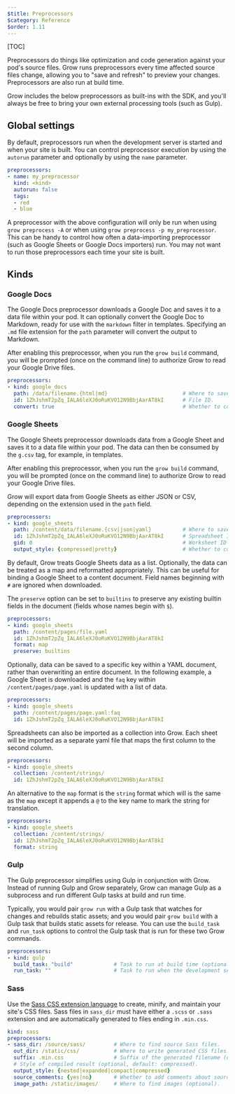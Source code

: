 ```yaml
---
$title: Preprocessors
$category: Reference
$order: 1.11
---
```

[TOC]

Preprocessors do things like optimization and code generation against your pod's
source files. Grow runs preprocessors every time affected source files change,
allowing you to "save and refresh" to preview your changes. Preprocessors are
also run at build time.

Grow includes the below preprocessors as built-ins with the SDK, and you'll
always be free to bring your own external processing tools (such as Gulp).

## Global settings

By default, preprocessors run when the development server is started and when
your site is built. You can control preprocessor execution by using the
`autorun` parameter and optionally by using the `name` parameter.

```yaml
preprocessors:
- name: my_preprocessor
  kind: <kind>
  autorun: false
  tags:
  - red
  - blue
```

A preprocessor with the above configuration will only be run when using `grow preprocess -A` or when using `grow preprocess -p my_preprocessor`. This can be handy to control how often a data-importing preprocessor (such as Google Sheets or Google Docs importers) run. You may not want to run those preprocessors each time your site is built.

## Kinds

### Google Docs

The Google Docs preprocessor downloads a Google Doc and saves it to a data file within your pod. It can optionally convert the Google Doc to Markdown, ready for use with the `markdown` filter in templates. Specifying an `.md` file extension for the `path` parameter will convert the output to Markdown.

After enabling this preprocessor, when you run the `grow build` command, you will be prompted (once on the command line) to authorize Grow to read your Google Drive files.

```yaml
preprocessors:
- kind: google_docs
  path: /data/filename.{html|md}                        # Where to save downloaded file.
  id: 1ZhJshmT2pZq_IALA6leXJ0oRuKVO12N9BbjAarAT8kI      # File ID.
  convert: true                                         # Whether to convert the file to Markdown.
```

### Google Sheets

The Google Sheets preprocessor downloads data from a Google Sheet and saves it to a data file within your pod. The data can then be consumed by the `g.csv` tag, for example, in templates.

After enabling this preprocessor, when you run the `grow build` command, you will be prompted (once on the command line) to authorize Grow to read your Google Drive files.

Grow will export data from Google Sheets as either JSON or CSV, depending on the extension used in the `path` field.

```yaml
preprocessors:
- kind: google_sheets
  path: /content/data/filename.{csv|json|yaml}          # Where to save the downloaded file.
  id: 1ZhJshmT2pZq_IALA6leXJ0oRuKVO12N9BbjAarAT8kI      # Spreadsheet ID.
  gid: 0                                                # Worksheet ID (optional).
  output_style: {compressed|pretty}                     # Whether to compress or pretty print JSON-formatted docs (default: compressed).
```

By default, Grow treats Google Sheets data as a list. Optionally, the data can be treated as a map and reformatted appropriately. This can be useful for binding a Google Sheet to a content document. Field names beginning with `#` are ignored when downloaded.

The `preserve` option can be set to `builtins` to preserve any existing builtin fields in the document (fields whose names begin with `$`).

```yaml
preprocessors:
- kind: google_sheets
  path: /content/pages/file.yaml
  id: 1ZhJshmT2pZq_IALA6leXJ0oRuKVO12N9BbjAarAT8kI
  format: map
  preserve: builtins
```

Optionally, data can be saved to a specific key within a YAML document, rather than overwriting an entire document. In the following example, a Google Sheet is downloaded and the `faq` key within `/content/pages/page.yaml` is updated with a list of data.

```yaml
preprocessors:
- kind: google_sheets
  path: /content/pages/page.yaml:faq
  id: 1ZhJshmT2pZq_IALA6leXJ0oRuKVO12N9BbjAarAT8kI
```

Spreadsheets can also be imported as a collection into Grow. Each sheet will be imported as a separate yaml file that maps the first column to the second column.

```yaml
preprocessors:
- kind: google_sheets
  collection: /content/strings/
  id: 1ZhJshmT2pZq_IALA6leXJ0oRuKVO12N9BbjAarAT8kI
```

An alternative to the `map` format is the `string` format which will is the same as the `map` except it appends a `@` to the key name to mark the string for translation.

```yaml
preprocessors:
- kind: google_sheets
  collection: /content/strings/
  id: 1ZhJshmT2pZq_IALA6leXJ0oRuKVO12N9BbjAarAT8kI
  format: string
```

### Gulp

The Gulp preprocessor simplifies using Gulp in conjunction with Grow. Instead of running Gulp and Grow separately, Grow can manage Gulp as a subprocess and run different Gulp tasks at build and run time.

Typically, you would pair `grow run` with a Gulp task that watches for changes and rebuilds static assets; and you would pair `grow build` with a Gulp task that builds static assets for release. You can use the `build_task` and `run_task` options to control the Gulp task that is run for these two Grow commands.

```yaml
preprocessors:
- kind: gulp
  build_task: "build"             # Task to run at build time (optional).
  run_task: ""                    # Task to run when the development server runs (optional).
```

### Sass

Use the [Sass CSS extension language](http://sass-lang.com/) to create, minify, and maintain your site's CSS files. Sass files in `sass_dir` must have either a `.scss` or `.sass` extension and are automatically generated to files ending in `.min.css`.

```yaml
kind: sass
preprocessors:
- sass_dir: /source/sass/         # Where to find source Sass files.
  out_dir: /static/css/           # Where to write generated CSS files.
  suffix: .min.css                # Suffix of the generated filename (optional).
  # Style of compiled result (optional, default: compressed).
  output_style: {nested|expanded|compact|compressed}
  source_comments: {yes|no}       # Whether to add comments about source lines (optional).
  image_path: /static/images/     # Where to find images (optional).
```
